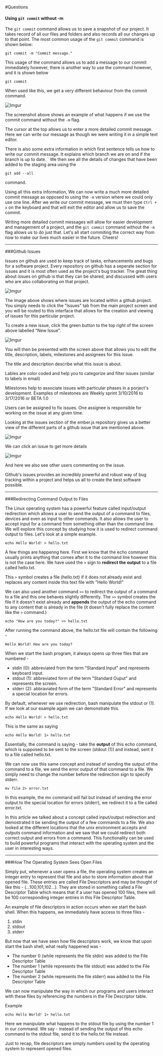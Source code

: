 #Questions



#### Using `git commit` without -m

The `git commit` command allows us to save a snapshot of our project. It takes record of all our files and folders and also records all our changes up to that point. The most common usage of the `git commit` command is shown below:

	git commit -m "Commit message."

This usage of the command allows us to add a message to our commit immediately however, there is another way to use the command however, and it is shown below

	git commit

When used like this, we get a very different behaviour from the commit command. 

![Imgur](http://i.imgur.com/TTOFTG4.png)

The screenshot above shows an example of what happens if we use the commit command without the `-m` flag.

The cursor at the top allows us to enter a more detailed commit message. Here we can write our message as though we were writing it in a simple text editor. 

There is also some extra information in which first sentence tells us how to write our commit message. It explains which branch we are on and if the branch is up to date. 
`
We then see all the details of changes that have been added to the staging area using the 

	git add --all

command. 

Using all this extra information, We can now write a much more detailed commit message as opposed to using the `-m` version where we could only use one line. After we write our commit message, we must then type `Ctrl + x` on the keyboard and that will exit the editor and allow us to save the commit. 

Writing more detailed commit messages will allow for easier development and management of a project, and the `git commit` command without the `-m` flag allows us to do just that. Let's all start commiting the correct way from now to make our lives much easier in the future. Cheers! 


---

###Github Issues

Issues on github are used to keep track of tasks, enhancements and bugs for a software project. Every repository on github has a seperate section for issues and it is most often used as the project's bug tracker. The great thing about issues on github is that they can be shared, and discussed with users who are also collaborating on that project. 

![Imgur](http://i.imgur.com/kR8ExjN.png)

The image above shows where issues are located within a github project. You simply needs to click the "Issues" tab from the main project screen and you will be routed to this interface that allows for the creation and viewing of issues for this particular project.

To create a new issue, click the green button to the top right of the screen above labelled "New Issue".

![Imgur](http://i.imgur.com/jVq8Odf.png)

You will then be presented with the screen above that allows you to edit the title, description, labels, milestones and  assignees for this issue. 

The title and description describe what this issue is about.

Lables are color coded and help you to categorize and filter issues (similar to labels in email)

Milestones help to associate issues with particular phases in a porject's development. Examples of milestones are Weekly sprint 3/10/2016 to 3/17/2016 or BETA 1.0

Users can be assigned to fix issues. One assignee is responsible for working on the issue at any given time.

Looking at the issues section of the ember.js repository gives us a better view of the different parts of a github issue that are mentioned above.

![Imgur](http://i.imgur.com/9FVSQxF.png)

We can click an issue to get more details

![Imgur](http://i.imgur.com/6IPbX1f.png)

And here we also see other users commenting on the issue.

Github's issues provides an incredibly powerful and robust way of bug tracking  within a project and helps us all to create the best software possible.

---

###Redirecting Command Output to Files

The Linux operating system has a powerful feature called input/output redirection which allows a user to send the output of a command to files, devices and even as input to other commands. It also allows the user to accept input for a command from something other than the command line. We will explore this concept by studying how it is used to redirect command output to files. Let's look at a simple example.

	echo Hello World! > hello.txt

A few things are happenng here. First we know that the echo command usually prints anything that comes after it to the command line however this is not the case here. We have used the `>` sign to **redirect the output** to a file called hello.txt. 

This `>` symbol creates a file (hello.txt) if it does not already exist and replaces any content inside this text file with "Hello World!"

We can also used another command `>>` to redirect the output of a command to a file and this one behaves slightly differently. The `>>` symbol creates the file if it doesn't exist already and **appends** the output of the echo command to any content that is already in the file (it doesn't fully replace the content like the `>` command.)

	echo "How are you today?" >> hello.txt

After running the command above, the hello.txt file will contain the following -

	Hello World! How are you today?

When we start the bash program, it always opens up three files that are numbered -

- stdin (0): abbreviated from the term "Standard Input" and represents keyboard input. 
- stdout (1): abbreviated form of the term "Standard Ouput" and represents the screen.
- stderr (2): abbraviated form of the term "Standard Error" and represents a special location for errors. 

By default, whenever we use redirection, bash manipulate the stdout or (1). If we look at our example again we can demonstrate this. 

	echo Hello World! > hello.txt

This is the same as saying 

	echo Hello World! 1> hello.txt

Essentially, the command is saying - take the **output** of this echo command, which is supposed to be sent to the screen (stdout (1)) and instead, sent it to a file called hello.txt.

We can now use this same concept and instead of sending the output of the command to a file, we send the error output of that command to a file. We simply need to change the number before the redirection sign to specify stderr.

	mv file 2> error.txt

In this example, the mv command will fail but instead of sending the error output to the special location for errors (stderr), we redirect it to a file called error.txt.

In this article we talked about a concept called input/output redirection and demostrated it be sending the output of a few commands to a file. We also looked at the different locations that the unix environment accepts and outputs command information and we saw that we could redirect both correct output and errors from a command. This functionality can be used to build powerful programs that interact with the operating system and the user in interesting ways. 

---

###How The Operating System Sees Open Files

Simply put, whenever a user opens a file, the operating system creates an integer entry to represent that file and also to store information about that opened file. These entries are called File Descriptors and  may be thought of like this - (...100,101,102...). They are stored in something called a File Descriptor Table which means that if a user has opened 100 files, there will be 100 corresponding integer entries in this File Descriptor Table. 

An example of file descriptors in action occurs when we start the bash shell. When this happens, we immediately have access to three files -

1. stdin
2. stdout
3. stderr

But now that we have seen how file descriptors work, we know that upon start the bash shell, what really happened was -
- The number 0 (while represents the file stdin) was added to the File Descriptor Table
- The number 1 (while represents the file stdout) was added to the File Descriptor Table
- The number 2 (while represents the file stderr) was added to the File Descriptor Table

We can now manipulate the way in which our programs and users interact with these files by referencing the numbers in the File Descriptor table.

Example

	echo Hello World! 1> hello.txt 

Here we manipulate what happens to the stdout file by using the number 1 in our command. We say - instead of sending the output of this echo command to the stdout file, send it to the hello.txt file instead.

Just to recap, file descriptors are simply numbers used by the operating system to represent opened files. 